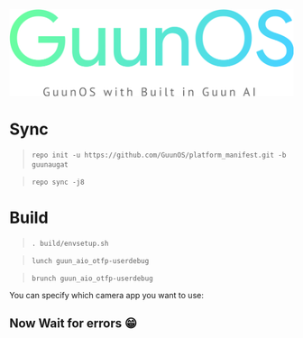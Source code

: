 <center><img src="https://github.com/GuunOS/platform_manifest/raw/test/logo.png"></center>




# Sync
> `repo init -u https://github.com/GuunOS/platform_manifest.git -b guunaugat`

> `repo sync -j8`

# Build
> `. build/envsetup.sh`

> `lunch guun_aio_otfp-userdebug`

> `brunch guun_aio_otfp-userdebug`

You can specify which camera app you want to use:

## Now Wait for errors 😁

